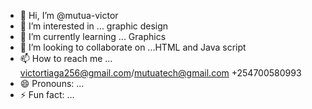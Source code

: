 - 👋 Hi, I’m @mutua-victor
- 👀 I’m interested in ... graphic design 
- 🌱 I’m currently learning ... Graphics 
- 💞️ I’m looking to collaborate on ...HTML and Java script 
- 📫 How to reach me ... victortiaga256@gmail.com/mutuatech@gmail.com +254700580993
- 😄 Pronouns: ...
- ⚡ Fun fact: ...

<!---
mutua-victor/mutua-victor is a ✨ special ✨ repository because its `README.md` (this file) appears on your GitHub profile.
You can click the Preview link to take a look at your changes.
--->
